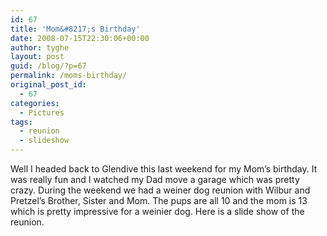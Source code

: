 ```yaml
---
id: 67
title: 'Mom&#8217;s Birthday'
date: 2008-07-15T22:30:06+00:00
author: tyghe
layout: post
guid: /blog/?p=67
permalink: /moms-birthday/
original_post_id:
  - 67
categories:
  - Pictures
tags:
  - reunion
  - slideshow
---
```

Well I headed back to Glendive this last weekend for my Mom&#8217;s birthday. It was really fun and I watched my Dad move a garage which was pretty crazy. During the weekend we had a weiner dog reunion with Wilbur and Pretzel&#8217;s Brother, Sister and Mom. The pups are all 10 and the mom is 13 which is pretty impressive for a weinier dog. Here is a slide show of the reunion.
